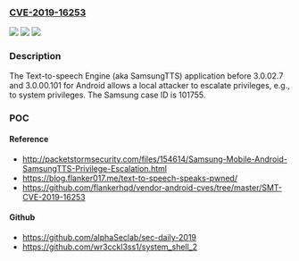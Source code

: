 ### [CVE-2019-16253](https://cve.mitre.org/cgi-bin/cvename.cgi?name=CVE-2019-16253)
![](https://img.shields.io/static/v1?label=Product&message=n%2Fa&color=blue)
![](https://img.shields.io/static/v1?label=Version&message=n%2Fa&color=blue)
![](https://img.shields.io/static/v1?label=Vulnerability&message=n%2Fa&color=brighgreen)

### Description

The Text-to-speech Engine (aka SamsungTTS) application before 3.0.02.7 and 3.0.00.101 for Android allows a local attacker to escalate privileges, e.g., to system privileges. The Samsung case ID is 101755.

### POC

#### Reference
- http://packetstormsecurity.com/files/154614/Samsung-Mobile-Android-SamsungTTS-Privilege-Escalation.html
- https://blog.flanker017.me/text-to-speech-speaks-pwned/
- https://github.com/flankerhqd/vendor-android-cves/tree/master/SMT-CVE-2019-16253

#### Github
- https://github.com/alphaSeclab/sec-daily-2019
- https://github.com/wr3cckl3ss1/system_shell_2

